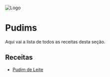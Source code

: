 
![Logo](https://assets.papodehomem.com.br/2016/01/14/21/38/54/2b8f8fa8-45c6-44c6-8ebd-a6cd193996e2/pudim.jpg)


# Pudims

Aqui vai a lista de todos as receitas desta seção.




## Receitas

- [Pudim de Leite](https://github.com/Jorgeluisreis/livros-de-receitas/blob/main/pudins/pudim-de-leite.txt)

